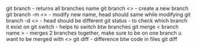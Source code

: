 git branch - returns all branches name
git branch <> - create a new branch \
git branch -m <> - modify new name, head should same while modifying
git branch -d <> - head should be different 
git status - to check which branch it exist on
git switch - helps to switch btw branches
git merge < branch name > - merges 2 branches together, make sure to be on one branch u want to be merged with <>
git diff - difference btw code in files
git diff <branch1> <branch2>